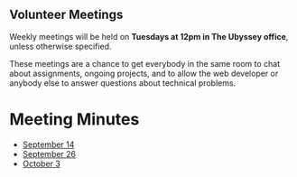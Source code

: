 ## Volunteer Meetings

Weekly meetings will be held on __Tuesdays at 12pm in The Ubyssey office__, unless otherwise specified.

These meetings are a chance to get everybody in the same room to chat about assignments, ongoing projects, and to allow the web developer or anybody else to answer questions about technical problems.

# Meeting Minutes

* [September 14](/meetings/september-14.md)
* [September 26](/meetings/september-26.md)
* [October 3](/meetings/october-3.md)













